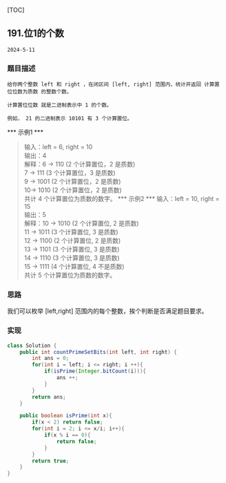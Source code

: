 [TOC]
## 191.位1的个数

```
2024-5-11
```
### 题目描述
```
给你两个整数 left 和 right ，在闭区间 [left, right] 范围内，统计并返回 计算置位位数为质数 的整数个数。

计算置位位数 就是二进制表示中 1 的个数。

例如， 21 的二进制表示 10101 有 3 个计算置位。
```
*** 示例1 ***
> 输入：left = 6, right = 10   
> 输出：4                         
> 解释：6 -> 110 (2 个计算置位，2 是质数)   
7 -> 111 (3 个计算置位，3 是质数)   
9 -> 1001 (2 个计算置位，2 是质数)  
10-> 1010 (2 个计算置位，2 是质数)  
共计 4 个计算置位为质数的数字。
*** 示例2 ***
> 输入：left = 10, right = 15     
> 输出：5          
> 解释：10 -> 1010 (2 个计算置位, 2 是质数)     
11 -> 1011 (3 个计算置位, 3 是质数)     
12 -> 1100 (2 个计算置位, 2 是质数)     
13 -> 1101 (3 个计算置位, 3 是质数)     
14 -> 1110 (3 个计算置位, 3 是质数)     
15 -> 1111 (4 个计算置位, 4 不是质数)       
共计 5 个计算置位为质数的数字。            
 
### 思路
我们可以枚举 [left,right] 范围内的每个整数，挨个判断是否满足题目要求。
### 实现
```java
class Solution {
    public int countPrimeSetBits(int left, int right) {
        int ans = 0;
        for(int i = left; i <= right; i ++){
            if(isPrime(Integer.bitCount(i))){
                ans ++;
            }
        }
        return ans;
    }

    public boolean isPrime(int x){
        if(x < 2) return false;
        for(int i = 2; i <= x/i; i++){
            if(x % i == 0){
                return false;
            }
        }
        return true;
    }
}

```